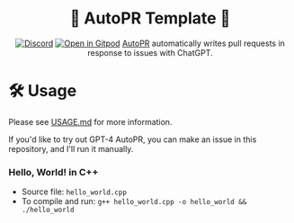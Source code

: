 <div align="center">

# 🚀 AutoPR Template 🚀

[![Discord](https://badgen.net/badge/icon/discord?icon=discord&label&color=purple)](https://discord.gg/ykk7Znt3K6)
[![Open in Gitpod](https://gitpod.io/button/open-in-gitpod.svg)](https://gitpod.io/#https://github.com/Konard/AutoPR-tests)
[AutoPR](https://github.com/irgolic/AutoPR) automatically writes pull requests in response to issues with ChatGPT.  

</div>

# 🛠 Usage

Please see [USAGE.md](https://github.com/irgolic/AutoPR/blob/main/USAGE.md) for more information.

If you'd like to try out GPT-4 AutoPR, you can make an issue in this repository, and I'll run it manually.

### Hello, World! in C++
- Source file: `hello_world.cpp`
- To compile and run: `g++ hello_world.cpp -o hello_world && ./hello_world`